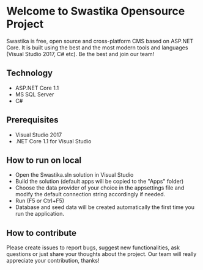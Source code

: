 # Welcome to Swastika Opensource Project
Swastika is free, open source and cross-platform CMS based on ASP.NET Core. It is built using the best and the most modern tools and languages (Visual Studio 2017, C# etc). Be the best and join our team!

## Technology
- ASP.NET Core 1.1
- MS SQL Server
- C#

## Prerequisites
- Visual Studio 2017
- .NET Core 1.1 for Visual Studio

## How to run on local
- Open the Swastika.sln solution in Visual Studio
- Build the solution (default apps will be copied to the "Apps" folder)
- Choose the data provider of your choice in the appsettings file and modify the default connection string accordingly if needed.
- Run (F5 or Ctrl+F5)
- Database and seed data will be created automatically the first time you run the application.

## How to contribute
Please create issues to report bugs, suggest new functionalities, ask questions or just share your thoughts about the project. Our team will really appreciate your contribution, thanks!

